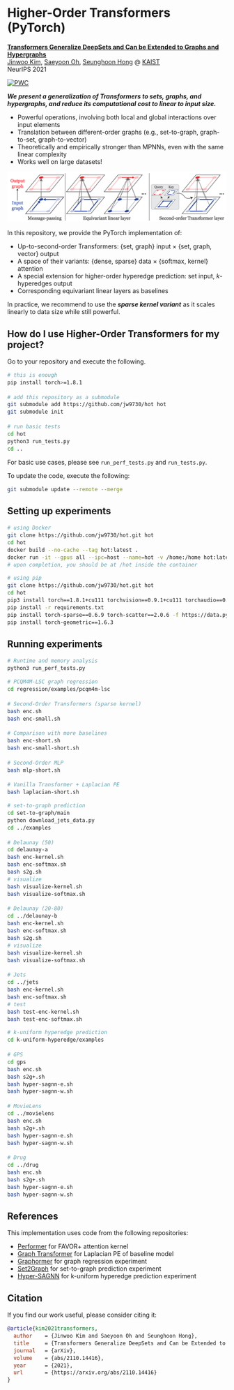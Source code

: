 # Higher-Order Transformers (PyTorch)

[**Transformers Generalize DeepSets and Can be Extended to Graphs and Hypergraphs**](https://arxiv.org/abs/2110.14416) \
[Jinwoo Kim](https://bit.ly/3pPuyIb), [Saeyoon Oh](https://github.com/saeyoon17), [Seunghoon Hong](https://maga33.github.io/) @ [KAIST](https://www.kaist.ac.kr/en/) \
NeurIPS 2021

[![PWC](https://img.shields.io/endpoint.svg?url=https://paperswithcode.com/badge/transformers-generalize-deepsets-and-can-be/graph-regression-on-pcqm4m-lsc)](https://paperswithcode.com/sota/graph-regression-on-pcqm4m-lsc?p=transformers-generalize-deepsets-and-can-be)

***We present a generalization of Transformers to sets, graphs, and hypergraphs, and reduce its computational cost to linear to input size.***
- Powerful operations, involving both local and global interactions over input elements
- Translation between different-order graphs (e.g., set-to-graph, graph-to-set, graph-to-vector)
- Theoretically and empirically stronger than MPNNs, even with the same linear complexity
- Works well on large datasets!

![image-second-order](./docs/second-order-transformer.png)

In this repository, we provide the PyTorch implementation of:
- Up-to-second-order Transformers: {set, graph} input × {set, graph, vector} output
- A space of their variants: {dense, sparse} data × {softmax, kernel} attention
- A special extension for higher-order hyperedge prediction: set input, *k*-hyperedges output
- Corresponding equivariant linear layers as baselines

In practice, we recommend to use the ***sparse kernel variant*** as it scales linearly to data size while still powerful.

## How do I use Higher-Order Transformers for my project?
Go to your repository and execute the following.
```bash
# this is enough
pip install torch>=1.8.1

# add this repository as a submodule
git submodule add https://github.com/jw9730/hot hot
git submodule init

# run basic tests
cd hot
python3 run_tests.py
cd ..
```
For basic use cases, please see `run_perf_tests.py` and `run_tests.py`.

To update the code, execute the following:
```bash
git submodule update --remote --merge
```

## Setting up experiments
```bash
# using Docker
git clone https://github.com/jw9730/hot.git hot
cd hot
docker build --no-cache --tag hot:latest .
docker run -it --gpus all --ipc=host --name=hot -v /home:/home hot:latest bash
# upon completion, you should be at /hot inside the container
```
```bash
# using pip
git clone https://github.com/jw9730/hot.git hot
cd hot
pip3 install torch==1.8.1+cu111 torchvision==0.9.1+cu111 torchaudio==0.8.1 -f https://download.pytorch.org/whl/torch_stable.html
pip install -r requirements.txt
pip install torch-sparse==0.6.9 torch-scatter==2.0.6 -f https://data.pyg.org/whl/torch-1.8.0+cu111.html
pip install torch-geometric==1.6.3
```

## Running experiments
```bash
# Runtime and memory analysis
python3 run_perf_tests.py
```
```bash
# PCQM4M-LSC graph regression
cd regression/examples/pcqm4m-lsc

# Second-Order Transformers (sparse kernel)
bash enc.sh
bash enc-small.sh

# Comparison with more baselines
bash enc-short.sh
bash enc-small-short.sh

# Second-Order MLP
bash mlp-short.sh

# Vanilla Transformer + Laplacian PE
bash laplacian-short.sh
```
```bash
# set-to-graph prediction
cd set-to-graph/main
python download_jets_data.py
cd ../examples

# Delaunay (50)
cd delaunay-a
bash enc-kernel.sh
bash enc-softmax.sh
bash s2g.sh
# visualize
bash visualize-kernel.sh
bash visualize-softmax.sh

# Delaunay (20-80)
cd ../delaunay-b
bash enc-kernel.sh
bash enc-softmax.sh
bash s2g.sh
# visualize
bash visualize-kernel.sh
bash visualize-softmax.sh

# Jets
cd ../jets
bash enc-kernel.sh
bash enc-softmax.sh
# test
bash test-enc-kernel.sh
bash test-enc-softmax.sh
```
```bash
# k-uniform hyperedge prediction
cd k-uniform-hyperedge/examples

# GPS
cd gps
bash enc.sh
bash s2g+.sh
bash hyper-sagnn-e.sh
bash hyper-sagnn-w.sh

# MovieLens
cd ../movielens
bash enc.sh
bash s2g+.sh
bash hyper-sagnn-e.sh
bash hyper-sagnn-w.sh

# Drug
cd ../drug
bash enc.sh
bash s2g+.sh
bash hyper-sagnn-e.sh
bash hyper-sagnn-w.sh
```

## References
This implementation uses code from the following repositories:
- [Performer](https://github.com/lucidrains/performer-pytorch.git) for FAVOR+ attention kernel
- [Graph Transformer](https://github.com/graphdeeplearning/graphtransformer.git) for Laplacian PE of baseline model
- [Graphormer](https://github.com/microsoft/Graphormer.git) for graph regression experiment
- [Set2Graph](https://github.com/hadarser/SetToGraphPaper.git) for set-to-graph prediction experiment
- [Hyper-SAGNN](https://github.com/ma-compbio/Hyper-SAGNN.git) for k-uniform hyperedge prediction experiment

## Citation
If you find our work useful, please consider citing it:
```bib
@article{kim2021transformers,
  author    = {Jinwoo Kim and Saeyoon Oh and Seunghoon Hong},
  title     = {Transformers Generalize DeepSets and Can be Extended to Graphs and Hypergraphs},
  journal   = {arXiv},
  volume    = {abs/2110.14416},
  year      = {2021},
  url       = {https://arxiv.org/abs/2110.14416}
}
```
